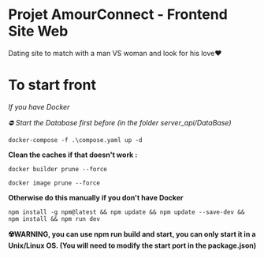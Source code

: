 # Projet AmourConnect - Frontend Site Web

Dating site to match with a man VS woman and look for his love❤️

# To start front

*If you have Docker*

*⛔ Start the Database first before (in the folder server_api/DataBase)*

```
docker-compose -f .\compose.yaml up -d
```

**Clean the caches if that doesn't work :**

```
docker builder prune --force
```

```
docker image prune --force
```

**Otherwise do this manually if you don't have Docker**

```
npm install -g npm@latest && npm update && npm update --save-dev && npm install && npm run dev
```

**☢️WARNING, you can use npm run build and start, you can only start it in a Unix/Linux OS. (You will need to modify the start port in the package.json)**